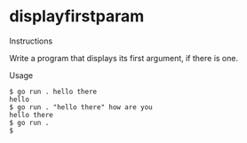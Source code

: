 # displayfirstparam

Instructions

Write a program that displays its first argument, if there is one.

Usage

```
$ go run . hello there
hello
$ go run . "hello there" how are you
hello there
$ go run .
$
